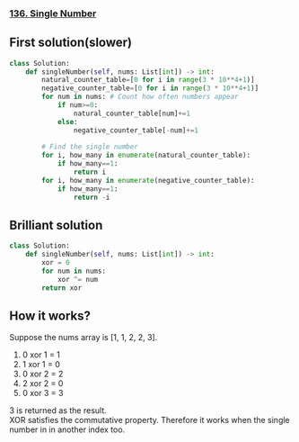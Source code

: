 ### [136. Single Number](https://leetcode.com/problems/single-number/)

## First solution(slower)
~~~python
class Solution:
    def singleNumber(self, nums: List[int]) -> int:
        natural_counter_table=[0 for i in range(3 * 10**4+1)]
        negative_counter_table=[0 for i in range(3 * 10**4+1)]
        for num in nums: # Count how often numbers appear
            if num>=0:
                natural_counter_table[num]+=1
            else:
                negative_counter_table[-num]+=1
        
        # Find the single number
        for i, how_many in enumerate(natural_counter_table):
            if how_many==1:
                return i
        for i, how_many in enumerate(negative_counter_table):
            if how_many==1:
                return -i
~~~

## Brilliant solution
~~~python
class Solution:
    def singleNumber(self, nums: List[int]) -> int:
        xor = 0
        for num in nums:
            xor ^= num    
        return xor
~~~
## How it works?
Suppose the nums array is [1, 1, 2, 2, 3]. 
1. 0 xor 1 = 1
2. 1 xor 1 = 0
3. 0 xor 2 = 2
4. 2 xor 2 = 0
5. 0 xor 3 = 3

3 is returned as the result.<br>
XOR satisfies the commutative property. Therefore it works when the single number in in another index too.
